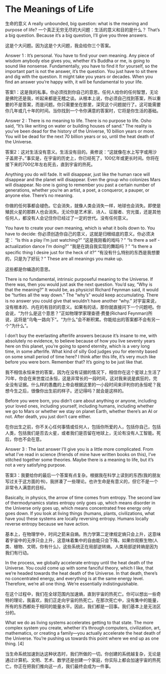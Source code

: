 # The Meanings of Life
生命的意义
A really unbounded, big question: what is the meaning and purpose of life?
一个真正无穷无尽的大问题：生活的意义和目的是什么？
That’s a big question. Because it’s a big question, I’ll give you three answers.

这是个大问题。因为这是个大问题，我会给你三个答案。

Answer 1 : It’s personal. You have to find your own meaning. Any piece of wisdom anybody else gives you, whether it’s Buddha or me, is going to sound like nonsense. Fundamentally, you have to find it for yourself, so the important part is not the answer, it’s the question. You just have to sit there and dig with the question. It might take you years or decades. When you find an answer you’re happy with, it will be fundamental to your life.

答案1：这是我的私事。你必须找到你自己的意思。任何人给你的任何智慧，无论是佛陀还是我，听起来都是无稽之谈。从根本上说，你必须自己找到答案，所以重要的不是答案，而是问题。你只需要坐在那里，深究这个问题就行了。这可能需要你几年或几十年的时间。当你找到一个令你满意的答案时，它将是你生活的基础。

Answer 2 : There is no meaning to life. There is no purpose to life. Osho said, “It’s like writing on water or building houses of sand.” The reality is you’ve been dead for the history of the Universe, 10 billion years or more. You will be dead for the next 70 billion years or so, until the heat death of the Universe.

答案2：这对生活没有意义。生活没有目的。奥修说：“这就像在水上写字或用沙子盖房子。”事实是，在宇宙的历史上，你已经死了，100亿年或更长时间。你将在接下来的700亿年左右死去，直到宇宙的热死。

Anything you do will fade. It will disappear, just like the human race will disappear and the planet will disappear. Even the group who colonizes Mars will disappear. No one is going to remember you past a certain number of generations, whether you’re an artist, a poet, a conqueror, a pauper, or anyone else. There’s no meaning.

你做的任何事都会褪色。它会消失，就像人类会消失一样，地球也会消失。即使是殖民火星的那群人也会消失。无论你是艺术家、诗人、征服者、穷光蛋，还是其他任何人，都没有人会记住你已经过了一定的世代。没有任何意义。

You have to create your own meaning, which is what it boils down to. You have to decide:
你必须创造你自己的意义，这就是归根结底的意义。你必须决定：
“Is this a play I’m just watching?”
“这是我刚看的戏吗？”
“Is there a self -actualization dance I’m doing?”
“我是在跳自我实现的舞蹈吗？”
“Is there a specific thing I desire just for the heck of it?”
“有没有什么特别的东西是我想要的，只是为了好玩？”
These are all meanings you make up.

这些都是你编造的意思。

There is no fundamental, intrinsic purposeful meaning to the Universe. If there was, then you would just ask the next question. You’d say, “Why is that the meaning?” It would be, as physicist Richard Feynman said, it would be “turtles all the way down.” The “why’s” would keep accumulating. There is no answer you could give that wouldn’t have another “why.”
对宇宙来说，没有根本的、内在的有目的的意义。如果有的话，那你就直接问下一个问题吧。你会说，“为什么是这个意思？”正如物理学家理查德·费曼(Richard Feynman)所说，这将是“乌龟一路向下”。“为什么”会不断积累。你能给出的答案都不会有另一个“为什么”。

I don’t buy the everlasting afterlife answers because it’s insane to me, with absolutely no evidence, to believe because of how you live seventy years here on this planet, you’re going to spend eternity, which is a very long time, in some afterlife. What kind of silly God judges you for eternity based on some small period of time here? I think after this life, it’s very much like before you were born. Remember that? It’s going to be just like that.

我不相信永恒来世的答案，因为在没有证据的情况下，相信你在这个星球上生活了70年，你会在来世度过永恒，这是非常长的一段时间，这对我来说是疯狂的，完全没有证据。什么样的愚蠢的上帝会根据这里的一小段时间来评判你的永恒呢？我想今生之后，很像你出生前的样子。还记得吗？就会是这样的。

Before you were born, you didn’t care about anything or anyone, including your loved ones, including yourself, including humans, including whether we go to Mars or whether we stay on planet Earth, whether there’s an AI or not. After death, you just don’t care either.

在你出生之前，你不关心任何事情或任何人，包括你所爱的人，包括你自己，包括人类，包括我们是否去火星，或者我们是否留在地球上，无论有没有人工智能。死后，你也不会在意。

Answer 3 : The last answer I’ll give you is a little more complicated. From what I’ve read in science (friends of mine have written books on this), I’ve stitched together some theories. Maybe there is a meaning to life, but it’s not a very satisfying purpose.

答案3：我要给你的最后一个答案有点复杂。根据我在科学上读到的东西(我的朋友写过关于这方面的书)，我拼凑了一些理论。也许生命是有意义的，但它不是一个非常令人满意的目标。

Basically, in physics, the arrow of time comes from entropy. The second law of thermodynamics states entropy only goes up, which means disorder in the Universe only goes up, which means concentrated free energy only goes down. If you look at living things (humans, plants, civilizations, what have you) these systems are locally reversing entropy. Humans locally reverse entropy because we have action.

基本上，在物理学中，时间之箭来自熵。热力学第二定律规定熵只会上升，这意味着宇宙中的无序只会上升，这意味着集中的自由能只会下降。如果你观察生物(人类、植物、文明，你有什么)，这些系统正在局部逆转熵。人类局部逆转熵是因为我们有行动。

In the process, we globally accelerate entropy until the heat death of the Universe. You could come up with some fanciful theory, which I like, that we’re headed towards the heat death of the Universe. In that death, there’s no concentrated energy, and everything is at the same energy level. Therefore, we’re all one thing. We’re essentially indistinguishable.

在这个过程中，我们在全球范围内加速熵，直到宇宙的热死亡。你可以想出一些奇特的理论，我喜欢，我们正走向宇宙的热死亡。在那次死亡中，没有集中的能量，所有的东西都处于相同的能量水平。因此，我们都是一回事。我们基本上是无法区分的。

What we do as living systems accelerates getting to that state. The more complex system you create, whether it’s through computers, civilization, art, mathematics, or creating a family—you actually accelerate the heat death of the Universe. You’re pushing us towards this point where we end up as one thing. [4]

当生命系统加速到达这种状态时，我们所做的一切。你创建的系统越复杂，无论是通过计算机、文明、艺术、数学还是创建一个家庭，你实际上都会加速宇宙的热死亡。你正在把我们推向这一点，我们最终会成为一件事。
